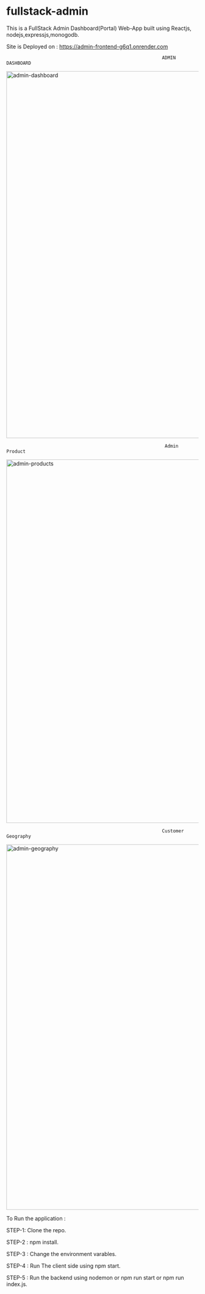 # fullstack-admin

This is a FullStack Admin Dashboard(Portal) Web-App built using Reactjs, nodejs,expressjs,monogodb.

Site is Deployed on : https://admin-frontend-g6q1.onrender.com


                                                             ADMIN DASHBOARD 

<img width="960" alt="admin-dashboard" src="https://user-images.githubusercontent.com/79650422/212540750-6dc15b63-7d84-45f8-9b19-74f248729038.png">

                                                              Admin Product 

<img width="951" alt="admin-products" src="https://user-images.githubusercontent.com/79650422/212540776-b9166525-11a7-4ef3-b7ae-e8a7d5f86730.png">

                                                             Customer Geography 

<img width="956" alt="admin-geography" src="https://user-images.githubusercontent.com/79650422/212540804-faf76222-f989-45c5-8102-7de0bff9e529.png">



To Run the application :

STEP-1: Clone the repo.

STEP-2 : npm install.

STEP-3 : Change the environment varables.

STEP-4 : Run The client side using npm start.

STEP-5 : Run the backend using nodemon or npm run start or npm run index.js.



